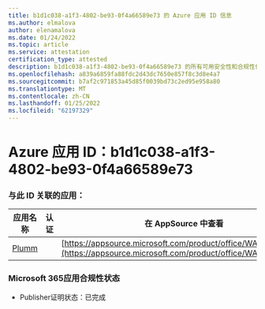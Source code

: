 ```yaml
---
title: b1d1c038-a1f3-4802-be93-0f4a66589e73 的 Azure 应用 ID 信息
ms.author: elmalova
author: elenamalova
ms.date: 01/24/2022
ms.topic: article
ms.service: attestation
certification_type: attested
description: b1d1c038-a1f3-4802-be93-0f4a66589e73 的所有可用安全性和合规性信息。
ms.openlocfilehash: a839a6859fa88fdc2d43dc7650e857f8c3d8e4a7
ms.sourcegitcommit: b7af2c971853a45d85f0039bd73c2ed95e958a80
ms.translationtype: MT
ms.contentlocale: zh-CN
ms.lasthandoff: 01/25/2022
ms.locfileid: "62197329"
---
```

# <a name="azure-app-id-b1d1c038-a1f3-4802-be93-0f4a66589e73"></a>Azure 应用 ID：b1d1c038-a1f3-4802-be93-0f4a66589e73


### <a name="apps-associated-with-this-id"></a>与此 ID 关联的应用：
| **应用名称** | **认证** | **在 AppSource 中查看** |
|--------------|---------------|-----------------------|
| [Plumm](https://docs.microsoft.com/microsoft-365-app-certification/forward/WA200003326) |  | [https://appsource.microsoft.com/product/office/WA200003326](https://appsource.microsoft.com/product/office/WA200003326) |

### <a name="microsoft-365-app-compliance-status"></a>Microsoft 365应用合规性状态
- Publisher证明状态：已完成
